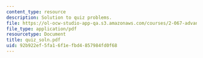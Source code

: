 ```yaml
---
content_type: resource
description: Solution to quiz problems.
file: https://ol-ocw-studio-app-qa.s3.amazonaws.com/courses/2-067-advanced-structural-dynamics-and-acoustics-13-811-spring-2004/92b922ef5fa16f1efbd4857984fd0f68_quiz_soln.pdf
file_type: application/pdf
resourcetype: Document
title: quiz_soln.pdf
uid: 92b922ef-5fa1-6f1e-fbd4-857984fd0f68
---
```

